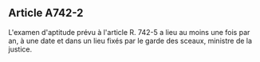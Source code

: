 Article A742-2
----
L'examen d'aptitude prévu à l'article R. 742-5 a lieu au moins une fois par an,
à une date et dans un lieu fixés par le garde des sceaux, ministre de la
justice.
